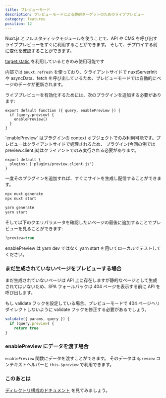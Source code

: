 ```yaml
---
title: プレビューモード
description: プレビューモードによる静的ターゲットのためのライブプレビュー
category: features
position: 12
---
```


Nuxt.js とフルスタティックモジュールを使うことで、API や CMS を呼び出すライブプレビューをすぐに利用することができます。 そして、デプロイする前に変化を確認することができます。

<base-alert>[target:static](/docs/2.x/features/deployment-targets#static-hosting) を利用しているときのみ使用可能です</base-alert>

内部では `$nuxt.refresh` を使っており、クライアントサイドで nuxtServerInit や asyncData、fetch を呼び出しているため、プレビューモードでは自動的にページのデータが更新されます。

ライブプレビューを有効化するためには、次のプラグインを追加する必要があります:

```js{}[plugins/preview.client.js]
export default function ({ query, enablePreview }) {
  if (query.preview) {
    enablePreview()
  }
}
```

<base-alert>
`enablePreview` はプラグインの context オブジェクトでのみ利用可能です。プレビューはクライアントサイドで処理されるため、
プラグイン(今回の例では preview.client.js)はクライアントでのみ実行される必要があります。
</base-alert>

```js{}[nuxt.config.js]
export default {
  plugins: ['plugins/preview.client.js']
}
```

一度そのプラグインを追加すれば、すぐにサイトを生成し配信することができます。

<code-group>
<code-block label="npx" active>

```bash
npx nuxt generate
npx nuxt start
```

</code-block>
<code-block label="Yarn" >

```bash
yarn generate
yarn start
```

  </code-block>
</code-group>

そして以下のクエリパラメータを確認したいページの最後に追加することでプレビューを見ることができます:

```js
?preview=true
```

<base-alert>
enablePreview は yarn dev ではなく yarn start を用いてローカルでテストしてください。
</base-alert>

### まだ生成されていないページをプレビューする場合

まだ生成されていないページは API 上に存在しますが静的なページとして生成されてはいないため、SPA フォールバックは 404 ページを表示する前に API を呼び出します。

もし validate フックを設定している場合、プレビューモードで 404 ページへリダイレクトしないように validate フックを修正する必要があるでしょう。

```js
validate({ params, query }) {
  if (query.preview) {
    return true
}
```

### enablePreview にデータを渡す場合

`enablePreview` 関数にデータを渡すことができます。 そのデータは `$preview` コンテキストヘルパーと `this.$preview` で利用できます。

### このあとは

<base-alert type="next">

[ディレクトリ構成のドキュメント](/docs/2.x/directory-structure/nuxt) を見てみましょう。

</base-alert>
